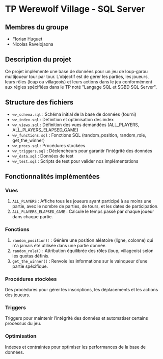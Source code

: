 # TP Werewolf Village - SQL Server

## Membres du groupe
- Florian Huguet 
- Nicolas Ravelojaona

## Description du projet
Ce projet implémente une base de données pour un jeu de loup-garou multijoueur tour par tour. L'objectif est de gérer les parties, les joueurs, leurs rôles (loup ou villageois) et leurs actions dans le jeu conformément aux règles spécifiées dans le TP noté "Langage SQL et SGBD SQL Server".

## Structure des fichiers
- `wv_schema.sql` : Schéma initial de la base de données (fourni)
- `wv_index.sql` : Définition et optimisation des index
- `wv_views.sql` : Définition des vues demandées (ALL_PLAYERS, ALL_PLAYERS_ELAPSED_GAME)
- `wv_functions.sql` : Fonctions SQL (random_position, random_role, get_the_winner)
- `wv_procs.sql` : Procédures stockées
- `wv_triggers.sql` : Déclencheurs pour garantir l'intégrité des données
- `wv_data.sql` : Données de test
- `wv_test.sql` : Scripts de test pour valider nos implémentations

## Fonctionnalités implémentées

### Vues
1. `ALL_PLAYERS` : Affiche tous les joueurs ayant participé à au moins une partie, avec le nombre de parties, de tours, et les dates de participation.
2. `ALL_PLAYERS_ELAPSED_GAME` : Calcule le temps passé par chaque joueur dans chaque partie.

### Fonctions
1. `random_position()` : Génère une position aléatoire (ligne, colonne) qui n'a jamais été utilisée dans une partie donnée.
2. `random_role()` : Attribution équilibrée des rôles (loup, villageois) selon les quotas définis.
3. `get_the_winner()` : Renvoie les informations sur le vainqueur d'une partie spécifique.

### Procédures stockées
Des procédures pour gérer les inscriptions, les déplacements et les actions des joueurs.

### Triggers
Triggers pour maintenir l'intégrité des données et automatiser certains processus du jeu.

### Optimisation
Indexes et contraintes pour optimiser les performances de la base de données.
